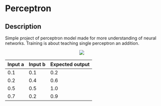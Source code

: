 # Perceptron

## Description
Simple project of perceptron model made for more understanding of neural networks. Training is about teaching single perceptron an addition.

<p align="center">
  <img src="https://i.imgur.com/fIjWSAX.png">
</p>

Input a | Input b | Expected output
-----|-----|-----
0.1 | 0.1 | 0.2
0.2 | 0.4 | 0.6
0.5 | 0.5 | 1.0
0.7 | 0.2 | 0.9

